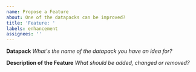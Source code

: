 ```yaml
---
name: Propose a Feature
about: One of the datapacks can be improved?
title: 'Feature: '
labels: enhancement
assignees: ''
---
```


**Datapack**
*What's the name of the datapack you have an idea for?*
 
**Description of the Feature**
*What should be added, changed or removed?*
